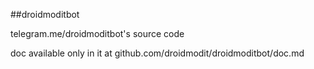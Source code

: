 ##droidmoditbot

telegram.me/droidmoditbot's source code

doc available only in it at github.com/droidmodit/droidmoditbot/doc.md
